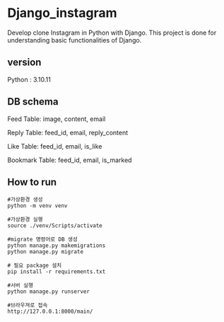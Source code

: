 # Django_instagram
Develop clone Instagram in Python with Django.
This project is done for understanding basic functionalities of Django.
## version
Python : 3.10.11

## DB schema
Feed Table: image, content, email


Reply Table: feed_id, email, reply_content


Like Table: feed_id, email, is_like

Bookmark Table: feed_id, email, is_marked

## How to run
    #가상환경 생성 
    python -m venv venv

    #가상환경 실행
    source ./venv/Scripts/activate
    
    #migrate 명령어로 DB 생성
    python manage.py makemigrations
    python manage.py migrate

    # 필요 package 설치
    pip install -r requirements.txt
    
    #서버 실행
    python manage.py runserver
    
    #브라우져로 접속
    http://127.0.0.1:8000/main/

